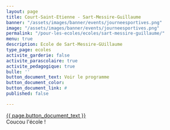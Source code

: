 ```yaml
---
layout: page
title: Court-Saint-Etienne - Sart-Messire-Guillaume
banner: "/assets/images/banner/events/journeesportives.png"
image: "/assets/images/banner/events/journeesportives.png"
permalink: "/pour-les-ecoles/ecoles/sart-messire-guillaume/"
menu: true
description: Ecole de Sart-Messire-GUillaume
type_page: ecoles
activite_garderie: false
activite_parascolaire: true
activite_pedagogique: true
bulle: ''
button_document_text: Voir le programme
button_document_color: 
button_document_link: #
published: false

---
```


<div class="d-flex justify-content-center mb-3">
	<a href="{{  page.button_document_link}}" class="btn btn-info-filled" target="_blank">{{  page.button_document_text }}</a>
</div>
Coucou l'école !